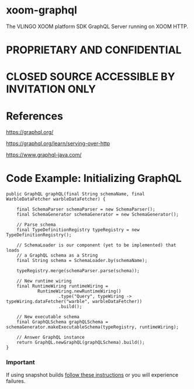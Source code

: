 # xoom-graphql

The VLINGO XOOM platform SDK GraphQL Server running on XOOM HTTP.

# PROPRIETARY AND CONFIDENTIAL

# CLOSED SOURCE ACCESSIBLE BY INVITATION ONLY

# References

https://graphql.org/

https://graphql.org/learn/serving-over-http

https://www.graphql-java.com/

# Code Example: Initializing GraphQL

```
public GraphQL graphQL(final String schemaName, final WarbleDataFetcher warbleDataFetcher) {

    final SchemaParser schemaParser = new SchemaParser();
    final SchemaGenerator schemaGenerator = new SchemaGenerator();

    // Parse schema
    final TypeDefinitionRegistry typeRegistry = new TypeDefinitionRegistry();
    
    // SchemaLoader is our component (yet to be implemented) that loads
    // a GraphQL schema as a String
    final String schema = SchemaLoader.by(schemaName);
    
    typeRegistry.merge(schemaParser.parse(schema));

    // New runtime wiring
    final RuntimeWiring runtimeWiring =
            RuntimeWiring.newRuntimeWiring()
                    .type("Query", typeWiring -> typeWiring.dataFetcher("warble", warbleDataFetcher))
                    .build();

    // New executable schema
    final GraphQLSchema graphQLSchema = schemaGenerator.makeExecutableSchema(typeRegistry, runtimeWiring);

    // Answer GraphQL instance
    return GraphQL.newGraphQL(graphQLSchema).build();
}
```

### Important
If using snapshot builds [follow these instructions](https://github.com/vlingo/xoom-platform#snapshots-repository) or you will experience failures.

